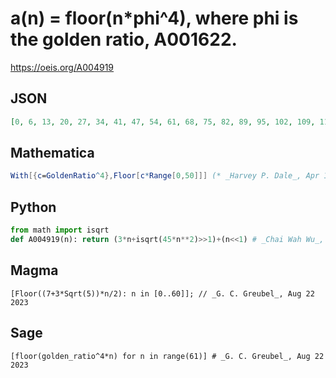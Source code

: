 # a\(n\) \= floor\(n\*phi^4\), where phi is the golden ratio, A001622\.
https://oeis.org/A004919
## JSON
```JSON
[0, 6, 13, 20, 27, 34, 41, 47, 54, 61, 68, 75, 82, 89, 95, 102, 109, 116, 123, 130, 137, 143, 150, 157, 164, 171, 178, 185, 191, 198, 205, 212, 219, 226, 233, 239, 246, 253, 260, 267, 274, 281, 287, 294, 301, 308]
```
## Mathematica
```Mathematica
With[{c=GoldenRatio^4},Floor[c*Range[0,50]]] (* _Harvey P. Dale_, Apr 11 2012 *)
```
## Python
```Python
from math import isqrt
def A004919(n): return (3*n+isqrt(45*n**2)>>1)+(n<<1) # _Chai Wah Wu_, Aug 17 2022
```
## Magma
```Magma
[Floor((7+3*Sqrt(5))*n/2): n in [0..60]]; // _G. C. Greubel_, Aug 22 2023
```
## Sage
```Sage
[floor(golden_ratio^4*n) for n in range(61)] # _G. C. Greubel_, Aug 22 2023
```
